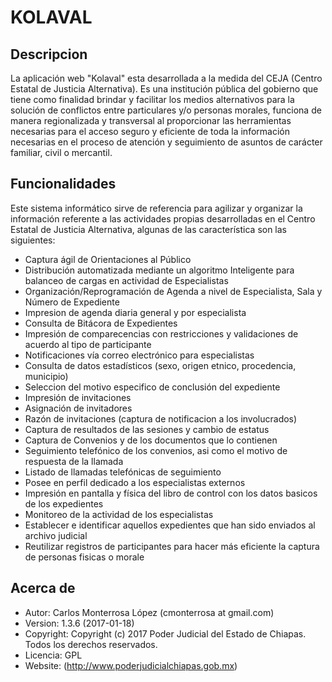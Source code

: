 # **KOLAVAL**


## **Descripcion**

La aplicación web "Kolaval" esta desarrollada a la medida del  CEJA (Centro Estatal de Justicia Alternativa).
Es una institución pública del gobierno que tiene como finalidad brindar y facilitar los medios alternativos para la solución
de conflictos entre particulares y/o personas morales, funciona de manera regionalizada y transversal al proporcionar las
herramientas necesarias para el acceso seguro y eficiente de toda la información necesarias en el proceso de atención y
seguimiento de asuntos de carácter familiar, civil o mercantil.


## **Funcionalidades**

Este sistema informático sirve de referencia para agilizar y organizar la información referente a las actividades
propias desarrolladas en el Centro Estatal de Justicia Alternativa, algunas de las característica son las siguientes:

* Captura ágil de Orientaciones al Público
* Distribución automatizada mediante un algoritmo Inteligente para balanceo de cargas en actividad de Especialistas
* Organización/Reprogramación de Agenda a nivel de Especialista, Sala y Número de Expediente
* Impresion de agenda diaria general y por especialista
* Consulta de Bitácora de Expedientes
* Impresión de comparecencias con restricciones y validaciones de acuerdo al tipo de participante
* Notificaciones vía correo electrónico para especialistas
* Consulta de datos estadísticos (sexo, origen etnico, procedencia, municipio)
* Seleccion del motivo especifico de conclusión del expediente
* Impresión de invitaciones
* Asignación de invitadores
* Razón de invitaciones (captura de notificacion a los involucrados)
* Captura de resultados de las sesiones y cambio de estatus
* Captura de Convenios y de los documentos que lo contienen
* Seguimiento telefónico de los convenios, asi como el motivo de respuesta de la llamada
* Listado de llamadas telefónicas de seguimiento
* Posee en perfil dedicado a los especialistas externos
* Impresión en pantalla y física del libro de control con los datos basicos de los expedientes
* Monitoreo de la actividad de los especialistas
* Establecer e identificar aquellos  expedientes que han sido enviados al archivo judicial
* Reutilizar registros de participantes para hacer más eficiente la captura de personas fisicas o morale



## **Acerca de**

- Autor: Carlos Monterrosa López (cmonterrosa at gmail.com)
- Version: 1.3.6 (2017-01-18)
- Copyright: Copyright (c) 2017 Poder Judicial del Estado de Chiapas. Todos los derechos reservados.
- Licencia: GPL
- Website: (http://www.poderjudicialchiapas.gob.mx)
